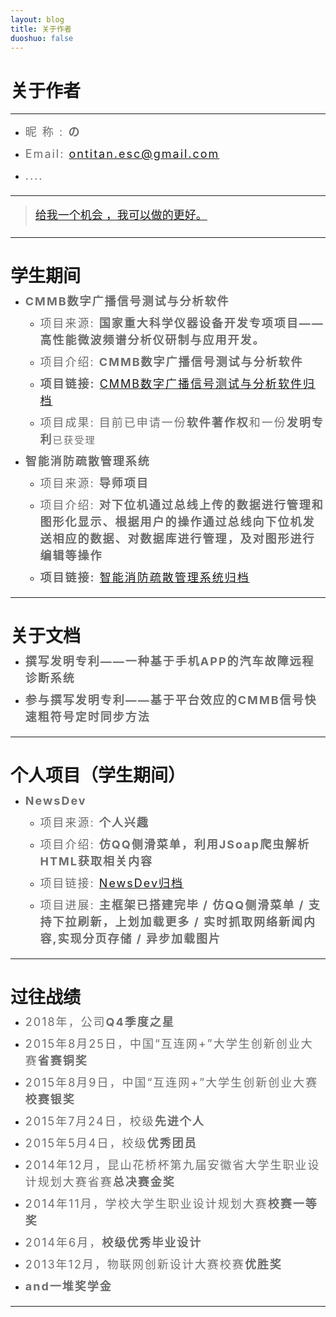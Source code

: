 ```yaml
---
layout: blog
title: 关于作者
duoshuo: false
---
```


<style>
p {
    color: #6D6D6D;
    font-size: 18px;
    line-height: 1.5;
    letter-spacing: 2px;
    margin-top: -10px;
}
hr {
	margin-top: 0;
	margin-bottom: 25px;
}
blockquote p {
    line-height: 1.8;
    letter-spacing: 0px;
}
</style>


# 关于作者

<hr id="line"/>



* 昵&nbsp;称&nbsp;: **の**  
   
* Email: <a href="mailto:ontitan.esc@gmail.com">ontitan.esc@gmail.com</a><br />

* ....  

---

> [给我一个机会 ，我可以做的更好。](/)

---

# 学生期间

* **CMMB数字广播信号测试与分析软件**

	+ 项目来源: **国家重大科学仪器设备开发专项项目——高性能微波频谱分析仪研制与应用开发。**
	  
	+ 项目介绍: **CMMB数字广播信号测试与分析软件**  
	
	+ **项目链接:** [CMMB数字广播信号测试与分析软件归档](http://ontitaner.github.io/blog/2015/07/28/Project_CMMB.html)  
	
	+ 项目成果: 目前已申请一份**软件著作权**和一份**发明专利**```已获受理```  

* **智能消防疏散管理系统**  

	+ 项目来源: **导师项目**  
	
	+ 项目介绍: **对下位机通过总线上传的数据进行管理和图形化显示、根据用户的操作通过总线向下位机发送相应的数据、对数据库进行管理，及对图形进行编辑等操作**  
	
	+ **项目链接:** [智能消防疏散管理系统归档](http://ontitaner.github.io/blog/2015/07/27/Project_FireSystem.html)  

---

# 关于文档

* **撰写发明专利——一种基于手机APP的汽车故障远程诊断系统**  

* **参与撰写发明专利——基于平台效应的CMMB信号快速粗符号定时同步方法**  

---

# 个人项目（学生期间）  

* **NewsDev**

  - 项目来源: **个人兴趣**
  
  - 项目介绍: **仿QQ侧滑菜单，利用JSoap爬虫解析HTML获取相关内容**
  
  - 项目链接: [NewsDev归档](http://ontitaner.github.io/blog/2015/07/27/Project_NewsDev.html)
  
  - 项目进展: **主框架已搭建完毕 / 仿QQ侧滑菜单 / 支持下拉刷新，上划加载更多 / 实时抓取网络新闻内容,实现分页存储 / 异步加载图片**

---

# 过往战绩

* 2018年，公司**Q4季度之星** 

* 2015年8月25日，中国“互连网+”大学生创新创业大赛**省赛铜奖**  

* 2015年8月9日，中国“互连网+”大学生创新创业大赛**校赛银奖**  

* 2015年7月24日，校级**先进个人**  

* 2015年5月4日，校级**优秀团员**  

* 2014年12月，昆山花桥杯第九届安徽省大学生职业设计规划大赛省赛**总决赛金奖**  

* 2014年11月，学校大学生职业设计规划大赛**校赛一等奖**  

* 2014年6月，**校级优秀毕业设计**  

* 2013年12月，物联网创新设计大赛校赛**优胜奖**  

* **and一堆奖学金**  

---
